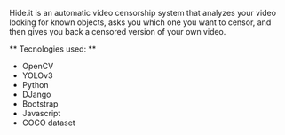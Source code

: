 Hide.it is an automatic video censorship system that analyzes your video looking for known objects, asks you which one you want to censor, and then gives you back
a censored version of your own video.

** Tecnologies used: **
- OpenCV
- YOLOv3
- Python
- DJango
- Bootstrap
- Javascript
- COCO dataset
